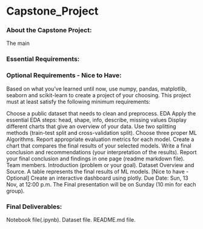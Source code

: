 # Capstone_Project

### About the Capstone Project:

The main


### Essential Requirements:



### Optional Requirements - Nice to Have:

Based on what you’ve learned until now, use numpy, pandas, matplotlib, seaborn and scikit-learn to create a project of your choosing. This project must at least satisfy the following minimum requirements:

Choose a public dataset that needs to clean and preprocess.
EDA
Apply the essential EDA steps: head, shape, info, describe, missing values
Display different charts that give an overview of your data.
Use two splitting methods (train-test split and cross-validation split).
Choose three proper ML Algorithms.
Report appropriate evaluation metrics for each model.
Create a chart that compares the final results of your selected models.
Write a final conclusion and recommendations (your interpretation of the results).
Report your final conclusion and findings in one page (readme markdown file).
Team members.
Introduction (problem or your goal).
Dataset Overview and Source.
A table represents the final results of ML models.
[Nice to have - Optional] Create an interactive dashboard using plotly.
Due Date: Sun, 13 Nov, at 12:00 p.m.
The Final presentation will be on Sunday (10 min for each group).

### Final Deliverables:
Notebook file(.ipynb).
Dataset file.
README.md file.
